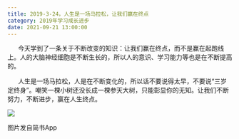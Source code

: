 ```yaml
---
title: 2019-3-24，人生是一场马拉松，让我们赢在终点
category: 2019年学习成长进步
date: 2021-09-21 13:00:00
---
```


      今天学到了一条关于不断改变的知识：让我们赢在终点，而不是赢在起跑线上。人的大脑神经细胞是不断生长的，所以人的意识、学习能力等也是在不断提高的。  

      人生是一场马拉松，人是在不断变化的，所以话不要说得太早，不要说“三岁定终身”。嘲笑一棵小树还没长成一棵参天大树，只能彰显你的无知。让我们不断努力，不断进步，赢在人生终点。

![](http://upload-images.jianshu.io/upload_images/3910675-e47ed29b24d99c73.jpg?imageMogr2/auto-orient/strip%7CimageView2/2/w/1080/q/50)  

图片发自简书App